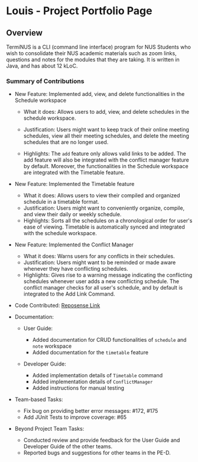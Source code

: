 # Louis - Project Portfolio Page

## Overview
TermiNUS is a CLI (command line interface) program for NUS Students who wish to consolidate their
NUS academic materials such as zoom links, questions and notes for the modules that they are taking.
It is written in Java, and has about 12 kLoC.

### Summary of Contributions

- New Feature: Implemented add, view, and delete functionalities in the Schedule workspace
  - What it does: Allows users to add, view, and delete schedules in the schedule workspace.
  
  - Justification: Users might want to keep track of their online meeting schedules, 
  view all their meeting schedules, and delete the meeting schedules that are no longer used.
  
  - Highlights: The `add` feature only allows valid links to be added. 
  The add feature will also be integrated with the conflict manager feature by default. 
  Moreover, the functionalities in the Schedule workspace are integrated with the Timetable feature.
  

- New Feature: Implemented the Timetable feature
  - What it does: Allows users to view their compiled and organized schedule in a timetable format.
  - Justification: Users might want to conveniently organize, compile, and view their daily or weekly schedule.
  - Highlights: Sorts all the schedules on a chronological order for user's ease of viewing.
  Timetable is automatically synced and integrated with the schedule workspace.
  

- New Feature: Implemented the Conflict Manager
  - What it does: Warns users for any conflicts in their schedules.
  - Justification: Users might want to be reminded or made aware whenever they have conflicting schedules.
  - Highlights: Gives rise to a warning message indicating the conflicting schedules whenever user adds a new conflicting schedule.
  The conflict manager checks for all user's schedule, and by default is integrated to the Add Link Command.
  

- Code Contributed: [Reposense Link](https://nus-cs2113-ay2122s1.github.io/tp-dashboard/?search=&sort=groupTitle&sortWithin=title&timeframe=commit&mergegroup=&groupSelect=groupByRepos&breakdown=true&checkedFileTypes=docs~functional-code~test-code~other&since=2021-09-25&tabOpen=true&tabType=authorship&tabAuthor=LouisLouis19&tabRepo=AY2122S1-CS2113T-T10-2%2Ftp%5Bmaster%5D&authorshipIsMergeGroup=false&authorshipFileTypes=docs~functional-code~test-code&authorshipIsBinaryFileTypeChecked=false)


- Documentation:
  - User Guide:
    - Added documentation for CRUD functionalities of `schedule` and `note` workspace
    - Added documentation for the `timetable` feature
    
  - Developer Guide:
    - Added implementation details of `Timetable` command
    - Added implementation details of `ConflictManager`
    - Added instructions for manual testing

  
- Team-based Tasks:
  - Fix bug on providing better error messages: #172, #175
  - Add JUnit Tests to improve coverage: #65


- Beyond Project Team Tasks:
  - Conducted review and provide feedback for the User Guide and Developer Guide of the other teams.
  - Reported bugs and suggestions for other teams in the PE-D.